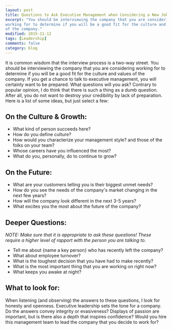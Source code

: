 ```yaml
---
layout: post
title: Questions to Ask Executive Management when Considering a New Job
excerpt: "You should be interviewing the company that you are considering
working for to determine if you will be a good fit for the culture and values
of the company."
modified: 2015-11-12
tags: [Leadership]
comments: false
category: blog
---
```


It is common wisdom that the interview process is a two-way street.  You should
be interviewing the company that you are considering working for to determine
if you will be a good fit for the culture and values of the company.  If you
get a chance to talk to executive management, you will certainly want to be
prepared.  What questions will you ask?  Contrary to popular opinion, I do
think that there is such a thing as a dumb question.  After all, you do not
want to destroy your credibility by lack of preparation.  Here is a list of
some ideas, but just select a few:

## On the Culture & Growth:

* What kind of person succeeds here?
* How do you define culture?
* How would you characterize your management style? and those of the folks on
your team?
* Whose careers have you influenced the most?
* What do you, personally, do to  continue to grow?


## On the Future:

* What are your customers telling you is their biggest unmet needs?
* How do you see the needs of the company's market changing in the next few
years?
* How will the company look different in the next 3-5 years?
* What excites you the most about the future of the company?


## Deeper Questions:

<em>NOTE: Make sure that it is appropriate to ask these questions! These
require a higher level of rapport with the person you are talking to.</em>

* Tell me about {name a key person} who has recently left the company?
* What about employee turnover?
* What is the toughest decision that you have had to make recently?
* What is the most important thing that you are working on right now?
* What keeps you awake at night?

## What to look for:

When listening (and observing) the answers  to these questions, I look for
honesty and openness. Executive leadership sets the tone for a company. Do the
answers convey integrity or evasiveness?  Displays of passion are important,
but is there also a depth that inspires confidence?  Would you hire this
management team to lead the company that you decide to work for?
